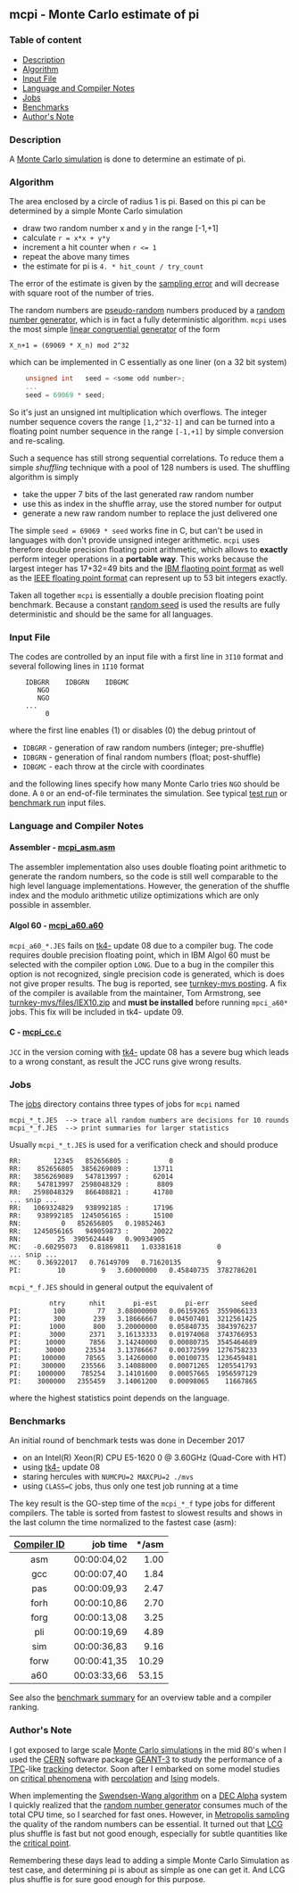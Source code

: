 ## mcpi - Monte Carlo estimate of pi

### Table of content

- [Description](#user-content-description)
- [Algorithm](#user-content-algorithm)
- [Input File](#user-content-ifile)
- [Language and Compiler Notes](#user-content-langcomp)
- [Jobs](#user-content-jobs)
- [Benchmarks](#user-content-benchmarks)
- [Author's Note](#user-content-anote)

### Description <a name="description"></a>
A [Monte Carlo simulation](https://en.wikipedia.org/wiki/Monte_Carlo_method)
is done to determine an estimate of pi.

### Algorithm <a name="algorithm"></a>
The area enclosed by a circle of radius 1 is pi. Based on this pi can
be determined by a simple Monte Carlo simulation
- draw two random number x and y in the range [-1,+1]
- calculate `r = x*x + y*y`
- increment a hit counter when `r <= 1`
- repeat the above many times
- the estimate for pi is `4. * hit_count / try_count`

The error of the estimate is given by the
[sampling error](https://en.wikipedia.org/wiki/Sampling_error)
and will decrease with square root of the number of tries.

The random numbers are
[pseudo-random](https://en.wikipedia.org/wiki/Pseudorandomness)
numbers produced by a
[random number generator](https://en.wikipedia.org/wiki/Pseudorandom_number_generator),
which is in fact a fully deterministic algorithm.
`mcpi` uses the most simple
[linear congruential generator](https://en.wikipedia.org/wiki/Linear_congruential_generator) of the form

    X_n+1 = (69069 * X_n) mod 2^32

which can be implemented in C essentially as one liner (on a 32 bit system)
``` c
    unsigned int   seed = <some odd number>;
    ...
    seed = 69069 * seed;
```
So it's just an unsigned int multiplication which overflows. The integer
number sequence covers the range `[1,2^32-1]` and can be turned into a
floating point number sequence in the range `[-1,+1]` by simple conversion
and re-scaling.

Such a sequence has still strong sequential correlations. To reduce them
a simple _shuffling_ technique with a pool of 128 numbers is used. The
shuffling algorithm is simply
- take the upper 7 bits of the last generated raw random number
- use this as index in the shuffle array, use the stored number for output
- generate a new raw random number to replace the just delivered one

The simple `seed = 69069 * seed` works fine in C, but can't be used in
languages with don't provide unsigned integer arithmetic. `mcpi` uses
therefore double precision floating point arithmetic, which allows to
**exactly** perform integer operations in a **portable way**. This works
because the largest integer has 17+32=49 bits and the
[IBM flaoting point format](https://en.wikipedia.org/wiki/IBM_Floating_Point_Architecture)
as well as the
[IEEE floating point format](https://en.wikipedia.org/wiki/IEEE_754)
can represent up to 53 bit integers exactly.

Taken all together `mcpi` is essentially a double precision floating point
benchmark. Because a constant
[random seed](https://en.wikipedia.org/wiki/Random_seed)
is used the results are fully deterministic and should be the same for
all languages.

### Input File <a name="ifile"></a>
The codes are controlled by an input file with a first line in `3I10` format
and several following lines in `1I10` format
```
    IDBGRR    IDBGRN    IDBGMC
       NGO
       NGO
    ...
         0
```

where the first line enables (1) or disables (0) the debug printout of
- `IDBGRR` - generation of raw random numbers (integer; pre-shuffle)
- `IDBGRN` - generation of final random numbers (float; post-shuffle)
- `IDBGMC` - each throw at the circle with coordinates

and the following lines specify how many Monte Carlo tries `NGO`
should be done. A `0` or an end-of-file terminates the simulation.
See typical [test run](mcpi_ctst.dat) or
[benchmark run](mcpi_cnat.dat) input files.

### Language and Compiler Notes <a name="langcomp"></a>

#### Assembler - [mcpi_asm.asm](mcpi_asm.asm)
The assembler implementation also uses double floating point arithmetic
to generate the random numbers, so the code is still well comparable to
the high level language implementations.
However, the generation of the shuffle index and the modulo arithmetic
utilize optimizations which are only possible in assembler.

#### Algol 60 - [mcpi_a60.a60](mcpi_a60.a60)
`mcpi_a60_*.JES` fails on [tk4-](http://wotho.ethz.ch/tk4-/)
update 08 due to a compiler bug.
The code requires double precision floating point, which in IBM Algol 60
must be selected with the compiler option `LONG`. Due to a bug in the
compiler this option is not recognized, single precision code is generated,
which is does not give proper results.
The bug is reported, see
[turnkey-mvs posting](https://groups.yahoo.com/neo/groups/turnkey-mvs/conversations/topics/10401).
A fix of the compiler is available from the maintainer, Tom Armstrong, see
[turnkey-mvs/files/IEX10.zip](https://groups.yahoo.com/neo/groups/turnkey-mvs/files/IEX10.zip) and **must be installed** before running `mpci_a60*` jobs. This
fix will be included in tk4- update 09.
  
#### C - [mcpi_cc.c](mcpi_cc.c)
`JCC` in the version coming with [tk4-](http://wotho.ethz.ch/tk4-/) update 08
has a severe bug which leads to a wrong constant, as result the JCC runs give
wrong results.

### Jobs <a name="jobs"></a>
The [jobs](../jobs) directory contains three types of jobs for `mcpi` named

    mcpi_*_t.JES  --> trace all random numbers are decisions for 10 rounds
    mcpi_*_f.JES  --> print summaries for larger statistics

Usually `mcpi_*_t.JES` is used for a verification check and should produce

    RR:        12345   852656805 :          0
    RR:    852656805  3856269089 :      13711
    RR:   3856269089   547813997 :      62014
    RR:    547813997  2598048329 :       8809
    RR:   2598048329   866408821 :      41780
    ... snip ...
    RR:   1069324829   938992185 :      17196
    RR:    938992185  1245056165 :      15100
    RN:          0   852656805   0.19852463
    RR:   1245056165   949059873 :      20022
    RN:         25  3905624449   0.90934905
    MC:   -0.60295073   0.81869811   1.03381618         0
    ... snip ...
    MC:    0.36922017   0.76149709   0.71620135         9
    PI:         10         9   3.60000000   0.45840735  3782786201
    
`mcpi_*_f.JES` should in general output the equivalent of

              ntry      nhit       pi-est       pi-err        seed
    PI:        100        77   3.08000000   0.06159265  3559066133
    PI:        300       239   3.18666667   0.04507401  3212561425
    PI:       1000       800   3.20000000   0.05840735  3843976237
    PI:       3000      2371   3.16133333   0.01974068  3743766953
    PI:      10000      7856   3.14240000   0.00080735  3545464689
    PI:      30000     23534   3.13786667   0.00372599  1276758233
    PI:     100000     78565   3.14260000   0.00100735  1236459481
    PI:     300000    235566   3.14088000   0.00071265  1205541793
    PI:    1000000    785254   3.14101600   0.00057665  1956597129
    PI:    3000000   2355459   3.14061200   0.00098065    11667865
    
where the highest statistics point depends on the language.

### Benchmarks <a name="benchmarks"></a>
An initial round of benchmark tests was done in December 2017
- on an Intel(R) Xeon(R) CPU E5-1620 0 @ 3.60GHz  (Quad-Core with HT)
- using [tk4-](http://wotho.ethz.ch/tk4-/) update 08
- staring hercules with `NUMCPU=2 MAXCPU=2 ./mvs`
- using `CLASS=C` jobs, thus only one test job running at a time

The key result is the GO-step time of the `mcpi_*_f` type jobs for different
compilers. The table is sorted from fastest to slowest results and shows
in the last column the time normalized to the fastest case (asm):

| [Compiler ID](../README_comp.md) | job time | */asm |
| :--: | ----------: | ----: |
|  asm | 00:00:04,02 |  1.00 |
|  gcc | 00:00:07,40 |  1.84 |
|  pas | 00:00:09,93 |  2.47 |
| forh | 00:00:10,86 |  2.70 |
| forg | 00:00:13,08 |  3.25 |
|  pli | 00:00:19,69 |  4.89 |
|  sim | 00:00:36,83 |  9.16 |
| forw | 00:00:41,35 | 10.29 |
|  a60 | 00:03:33,66 | 53.15 |

See also the [benchmark summary](../README_bench.md) for an overview
table and a compiler ranking.

### Author's Note <a name="anote"></a>
I got exposed to large scale
[Monte Carlo simulations](https://en.wikipedia.org/wiki/Monte_Carlo_method)
in the mid 80's when I used the
[CERN](https://en.wikipedia.org/wiki/CERN) software package
[GEANT-3](https://en.wikipedia.org/wiki/GEANT-3) to study the performance of a
[TPC](https://en.wikipedia.org/wiki/Time_projection_chamber)-like
[tracking](https://en.wikipedia.org/wiki/Tracking_(particle_physics)) detector.
Soon after I embarked on some model studies on
[critical phenomena](https://en.wikipedia.org/wiki/Critical_phenomena) with
[percolation](https://en.wikipedia.org/wiki/Percolation_theory) and
[Ising](https://en.wikipedia.org/wiki/Ising_model) models.

When implementing the
[Swendsen-Wang algorithm](https://en.wikipedia.org/wiki/Swendsen–Wang_algorithm)
on a [DEC Alpha](https://en.wikipedia.org/wiki/DEC_Alpha) system I quickly
realized that the 
[random number generator](https://en.wikipedia.org/wiki/Pseudorandom_number_generator)
consumes much of the total CPU time, so I searched for fast ones. However, in
[Metropolis sampling](https://en.wikipedia.org/wiki/Metropolis–Hastings_algorithm) the quality of the random numbers can be essential.
It turned out that
[LCG](https://en.wikipedia.org/wiki/Linear_congruential_generator)
plus shuffle is fast but not good enough, especially
for subtle quantities like the
[critical point](https://en.wikipedia.org/wiki/Critical_point_(thermodynamics)).

Remembering these days lead to adding a simple Monte Carlo Simulation as
test case, and determining pi is about as simple as one can get it. And
LCG plus shuffle is for sure good enough for this purpose.
